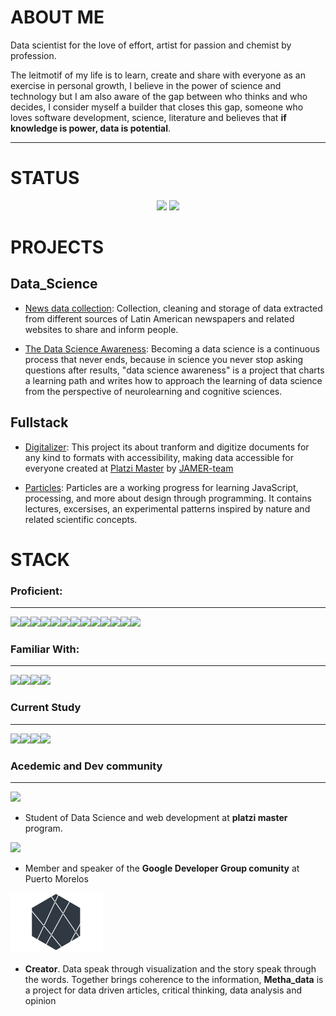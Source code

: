 # ABOUT ME

Data scientist for the love of effort, artist for passion and chemist by profession.

The leitmotif of my life is to learn, create and share with everyone as an exercise in personal growth, I believe in the power of science and technology but I am also aware of the gap between who thinks and who decides, I consider myself a builder that closes this gap, someone who loves software development, science, literature and believes that **if knowledge is power, data is potential**.



<hr>

# STATUS


<div align="center">
    <img height="180em" src="https://github-readme-streak-stats.herokuapp.com/?user=Alejandro-sin&theme=black-ice&fire=6600AF&currStreakNum=6600AF&ring=6600AF&currStreakLabel=6600AF">
    <img height="180em" src="https://github-readme-stats-eight-theta.vercel.app/api/top-langs/?username=Alejandro-sin&layout=compact&langs_count=8&theme=algolia&bg_color=151515&title_color=6600AF"/>
</div>

# PROJECTS


## Data_Science


* [News data collection](https://github.com/Alejandro-sin/News-Scraper): Collection, cleaning and storage of data extracted from different sources of Latin American newspapers and related websites to share and inform people.


<!-- 
* [Metha-data](https://methadata.wordpress.com/):Aquí podría ir un wrodpress con Jupyter, o Jypeters que expliquen, o methadata con un artículo basado en los análisis del scraper -->

* [The Data Science Awareness](https://github.com/Alejandro-sin/The-data-scientist-awareness): Becoming a data science is a continuous process that never ends, because in science you never stop asking questions after results, "data science awareness" is a project that charts a learning path and writes how to approach the learning of data science from the perspective of neurolearning and cognitive sciences.


## Fullstack


* [Digitalizer](https://github.com/JAMER-Digitalizer/digitalizer): This project its about tranform and digitize documents for any kind to formats with accessibility, making data accessible for everyone created at [Platzi Master](https://platzi.com/blog/conoce-que-es-platzi-master/) by [JAMER-team](https://github.com/JAMER-Digitalizer)

* [Particles](https://github.com/Alejandro-sin/Particles): Particles are a working progress for learning JavaScript, processing, and more about design through programming. It contains lectures, excersises, an experimental patterns inspired by nature and related scientific concepts.
  




# STACK

### Proficient:
<hr>

<div>

  <img src="https://img.shields.io/badge/Python-ffd340?style=for-the-badge&logo=python&logoColor=black"><img src="https://img.shields.io/badge/Pandas-E0E0E2?style=for-the-badge&logo=pandas&logoColor=black"><img src="https://img.shields.io/badge/Postgres-393EC6?style=for-the-badge&logo=postgresql&logoColor=white"><img src="https://img.shields.io/badge/R%20Studio-7698E0?style=for-the-badge&logo=r&logoColor=black"><img src="https://img.shields.io/badge/git-9E1C00?style=for-the-badge&logo=git&logoColor=white"><img src="https://img.shields.io/badge/HTML5-E34F26?style=for-the-badge&logo=html5&logoColor=white"><img  src="https://img.shields.io/badge/CSS3-1572B6?style=for-the-badge&logo=css3&logoColor=white"><img  src="https://img.shields.io/badge/JavaScript-F7DF1E?style=for-the-badge&logo=javascript&logoColor=black"><img src="https://img.shields.io/badge/Excel-509141?style=for-the-badge&logo=office&logoColor=white"><img src="https://img.shields.io/badge/npm-4C000C?style=for-the-badge&logo=npm&logoColor=red"><img src="https://img.shields.io/badge/PyCharm-016815?style=for-the-badge&logo=pycharm&logoColor=black"><img src="https://img.shields.io/badge/Visual Studio Code-0C55D3?style=for-the-badge&logo=visual-studio-code&logoColor=black"><img src="https://img.shields.io/badge/Jupyter-E5E5E5?style=for-the-badge&logo=jupyter&logoColor=orange">
</div>

### Familiar With:
<hr>


<div>
<img src="https://img.shields.io/badge/Tableu-BA5946?style=for-the-badge&logo=tableau&logoColor=white"><img src="https://img.shields.io/badge/Selenium-509141?style=for-the-badge&logo=selenium&logoColor=white"><img  src="https://img.shields.io/badge/TypeScript-16468E?style=for-the-badge&logo=typescript&logoColor=#3178C6"><img src="https://img.shields.io/badge/NodeJS-067A00?style=for-the-badge&logo=Node.js&logoColor=black">

### Current Study
<hr>

<img src="https://img.shields.io/badge/Flask-000000?style=for-the-badge&logo=flask&logoColor=white"><img src="https://img.shields.io/badge/Django-103e2e?style=for-the-badge&logo=django&logoColor=white"><img src="https://img.shields.io/badge/Neo4j-242F44?style=for-the-badge&logo=neo4j&logoColor=white"><img  src="https://img.shields.io/badge/React-212121?style=for-the-badge&logo=react&logoColor=61DAFB">




<div>

### Acedemic and Dev community
<hr>

<a href="https://platzi.com/p/alejandro-sin/">
<img src="https://res.cloudinary.com/practicaldev/image/fetch/s--eHb1ssfH--/c_limit%2Cf_auto%2Cfl_progressive%2Cq_auto%2Cw_880/https://dev-to-uploads.s3.amazonaws.com/i/6ew3baia5a26hf9744pr.png" width="100">
</a>

* Student of Data Science and web development at **platzi master** program.

<a href="https://youtu.be/4oItLTInh08?t=4375">

<img src="https://media-exp1.licdn.com/dms/image/C560BAQHtS3OdZ0Kr8Q/company-logo_200_200/0/1557596028224?e=2159024400&v=beta&t=IOGG2ioz8iXd4H0KCzdvYakl9w-Y1OfFFhCszD7gFuY" width="120">
</a>

* Member and speaker of the **Google Developer Group comunity** at Puerto Morelos

<a href="https://methadata.wordpress.com/">
  <img src="./images/wordpress.png">
</a>

* **Creator**. Data speak through visualization and the story speak through the words. Together brings coherence to the information, **Metha_data** is a project for data driven articles, critical thinking, data analysis and opinion


</div>

